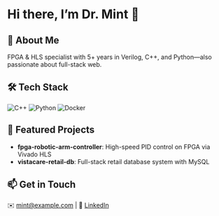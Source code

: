 # Hi there, I’m Dr. Mint 👋

## 🚀 About Me
FPGA & HLS specialist with 5+ years in Verilog, C++, and Python—also passionate about full-stack web.

## 🛠️ Tech Stack
![C++](https://img.shields.io/badge/C++-00599C?logo=c%2B%2B)
![Python](https://img.shields.io/badge/Python-3776AB?logo=python)
![Docker](https://img.shields.io/badge/Docker-2496ED?logo=docker)

## 🌟 Featured Projects
- **fpga-robotic-arm-controller**: High-speed PID control on FPGA via Vivado HLS
- **vistacare-retail-db**: Full-stack retail database system with MySQL

## 📫 Get in Touch
✉️ mint@example.com | 🔗 [LinkedIn](https://linkedin.com/in/mintu296)
